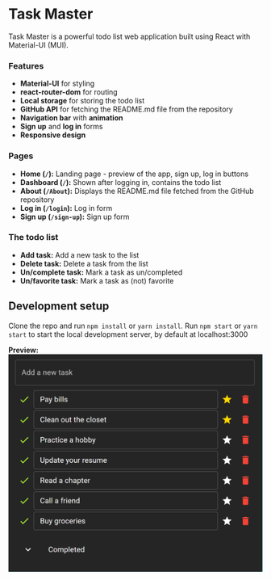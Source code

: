 # Task Master

Task Master is a powerful todo list web application built using React with Material-UI (MUI).

### Features
- **Material-UI** for styling
- **react-router-dom** for routing
- **Local storage** for storing the todo list
- **GitHub API** for fetching the README.md file from the repository
- **Navigation bar** with **animation**
- **Sign up** and **log in** forms
- **Responsive design**

### Pages
- **Home (`/`):** Landing page - preview of the app, sign up, log in buttons
- **Dashboard (`/`):** Shown after logging in, contains the todo list
- **About (`/About`):** Displays the README.md file fetched from the GitHub repository
- **Log in (`/login`):** Log in form
- **Sign up (`/sign-up`):** Sign up form

### The todo list
- **Add task:** Add a new task to the list
- **Delete task:** Delete a task from the list
- **Un/complete task:** Mark a task as un/completed
- **Un/favorite task:** Mark a task as (not) favorite

## Development setup

Clone the repo and run `npm install` or `yarn install`.
Run `npm start` or `yarn start` to start the local development server, by default at localhost:3000

**Preview:**
![Todo preview image](public/Todo.png)